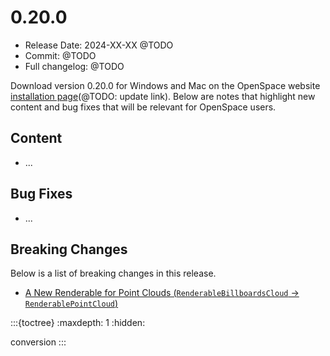 # 0.20.0
  - Release Date: 2024-XX-XX @TODO
  - Commit: @TODO
  - Full changelog: @TODO

Download version 0.20.0 for Windows and Mac on the OpenSpace website [installation page](https://www.openspaceproject.com/version-0192)(@TODO: update link). Below are notes that highlight new content and bug fixes that will be relevant for OpenSpace users.


## Content
  - ...

## Bug Fixes
  - ...

## Breaking Changes
Below is a list of breaking changes in this release.

- [A New Renderable for Point Clouds (`RenderableBillboardsCloud` -> `RenderablePointCloud`)](./conversion.md#a-new-renderable-for-point-clouds)

:::{toctree}
:maxdepth: 1
:hidden:

conversion
:::
